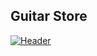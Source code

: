 ## Guitar Store
[![Header](https://github.com/THE-STANLEY/GuitarStore/readme.PNG)](https://github.com/THE-STANLEY)
